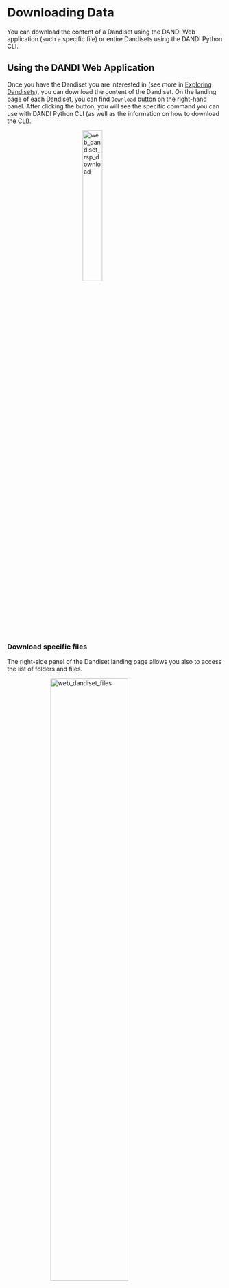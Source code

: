 # Downloading Data

You can download the content of a Dandiset using the DANDI Web application (such a specific file) or entire
Dandisets using the DANDI Python CLI.

## Using the DANDI Web Application

Once you have the Dandiset you are interested in (see more in [Exploring Dandisets](../exploring-dandisets.md)), you can download the content of the Dandiset.
On the landing page of each Dandiset, you can find `Download` button on the right-hand panel. After clicking the
button, you will see the specific command you can use with DANDI Python CLI (as well as the information on how to download the CLI).

<img
src="../../../img/web_dandiset_rsp_download.jpg"
alt="web_dandiset_rsp_download"
style="width: 30%; height: auto; display: block; margin-left: auto;  margin-right: auto;"/>


### Download specific files

The right-side panel of the Dandiset landing page allows you also to access the list of folders and files.

<img
src="../../../img/web_dandiset_files.jpg"
alt="web_dandiset_files"
style="width: 60%; height: auto; display: block; margin-left: auto;  margin-right: auto;"/>


Each file in the Dandiset has a download icon next to it, clicking the icon will start the download process.



## Using the Python CLI Client

The [DANDI Python client](https://pypi.org/project/dandi/) gives you more options, such as downloading entire
Dandisets.

**Before You Begin**: You need to have Python 3.9+ and install the DANDI Python Client using `pip install dandi`.
If you have an issue using the DANDI Client, see the [DANDI Client docs](https://dandi.readthedocs.io).

### Download a Dandiset
To download an entire Dandiset, you can use the same command as suggested by DANDI web application, e.g.:

    dandi download DANDI:000023

### Download data for a specific subject from a Dandiset
You can download data for specific subjects.
Names of the subjects can be found on DANDI web application or by running a command with the DANDI CLI: `dandi ls -r
DANDI:000023`.
Once you have the subject ID, you can download the data, e.g.:

    dandi download "https://api.dandiarchive.org/api/dandisets/000023/versions/draft/assets/?path=sub-811677083"

You could replace `draft` with a specific non-draft version you are interested in (e.g. `0.210914.1900` in the case of this Dandiset), if you are not interested in the latest, possibly different state of the Dandiset.

You can also use the link from DANDI web application, e.g.:

    dandi download "https://dandiarchive.org/dandiset/000023/0.210914.1900/files?location=sub-541516760"


### Download a specific file from a Dandiset
You can download a specific file from a Dandiset when the link for the specific file can be found on the DANDI web
application, e.g.:

    dandi download https://api.dandiarchive.org/api/dandisets/000023/versions/0.210914.1900/assets/1a93dc97-327d-4f9c-992d-c2149e7810ae/download/


**Hint:** `dandi download` supports a number of [Resource Identifiers](https://dandi.readthedocs.io/en/latest/ref/urls.html#resource-ids) to point to a Dandiset, folder, or file.  Providing
an incorrect URL (e.g. `dandi download wrongurl`) will provide a list of supported identifiers.

### Download the `dandiset.yaml` file and a specific file within the directory tree of the Dandiset
Now available in version `0.63.0` is the `--preserve-tree` option.
In the command below, replace the `<dandiset-id>`, `<version>`, and asset `<path>`.
The `<path>` can be found by selecting the `View asset metadata` icon next to an asset on https://dandiarchive.org and locating the `path` key.

    dandi download --preserve-tree dandi://dandi/<dandiset-id>@<version>/<path>

For example:

    dandi download --preserve-tree dandi://dandi/000026@draft/sub-I58/ses-Hip-CT/micr/sub-I58_sample-01_chunk-01_hipCT.json

## Using DataLad

All dandisets are regularly mirrored to DataLad datasets which are made available at the GitHub organization https://github.com/dandisets.
Where present, individual [Zarr](https://zarr.dev/) files are included as subdatasets ([git submodules](https://git-scm.com/book/en/v2/Git-Tools-Submodules)) hosted in the GitHub organization <https://github.com/dandizarrs/>.

The Git revision histories of each dataset reflect the Dandiset's draft state as of each execution of the mirroring job.
Published Dandiset versions are tagged with Git tags.

With DataLad, you can:
- clone an entire dataset,
- use a specific version of it,
- explore history of modifications,
- download content of files of interest,
- locally discard the content of no-longer-needed files,
- use the dataset in a reproducible manner,
- include it as a subdataset in your own DataLad dataset,
- use https://github.com/datalad/datalad-fuse/ to [FUSE](https://en.wikipedia.org/wiki/Filesystem_in_Userspace)-mount individual locally-cloned dandisets so that their files' contents are transparently streamed to your DANDI/DataLad-unaware tools,
- etc.

Learn more about DataLad from its handbook at <https://handbook.datalad.org/>.

**Developers' note:** DataLad datasets are created using the [dandi/backups2datalad](https://github.com/dandi/backups2datalad/) tool which is also available for use by the community to similarly maintain mirrors of independent DANDI deployments as DataLad datasets.

## Using WebDAV

DANDI provides a [WebDAV](https://en.wikipedia.org/wiki/WebDAV) service at https://webdav.dandiarchive.org/ for accessing the data in the DANDI archive.
You can use any WebDAV client or even a web browser to access the data - any dandiset, any version, any file or collection of files.
You can use any web download tool to download the data from the DANDI archive, e.g.

````commandline
wget -r -np -nH --cut-dirs=3 https://webdav.dandiarchive.org/dandisets/000027/releases/0.210831.2033/
````

for a download of a specific release `0.210831.2033` of the `000027` dandiset.

**Note:** The WebDAV service does not directly serve any file contents; it instead relies on redirects to AWS S3 storage where the contents are stored.
You might need to configure your WebDAV client to follow redirects; e.g., for the [davfs2](https://savannah.nongnu.org/projects/davfs2) WebDAV client, set `follow_redirect` to `1` in `/etc/davfs2/davfs2.conf`.

**Developers' note:** The WebDAV service's code is available at https://github.com/dandi/dandidav/ and can also be used for independent DANDI deployments.
